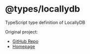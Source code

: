 # @types/locallydb
TypeScript type definition of LocallyDB

Original project:
- [GitHub Repo](https://github.com/btwael/locallydb)
- [Homepage](http://boutglay.com/locallydb/)
